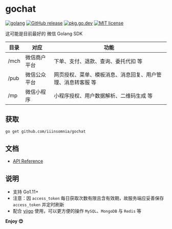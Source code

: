 # gochat

[![golang](https://img.shields.io/badge/Language-Go-green.svg?style=flat)](https://golang.org)
[![GitHub release](https://img.shields.io/github/release/iiinsomnia/gochat.svg)](https://github.com/iiinsomnia/gochat/releases/latest)
[![pkg.go.dev](https://img.shields.io/badge/dev-reference-007d9c?logo=go&logoColor=white&style=flat)](https://godoc.org/github.com/iiinsomnia/gochat)
[![MIT license](http://img.shields.io/badge/license-MIT-brightgreen.svg)](http://opensource.org/licenses/MIT)

这可能是目前最好的 微信  Golang SDK

| 目录 | 对应         | 功能                                               |
| ---- | ------------ | -------------------------------------------------- |
| /mch | 微信商户平台 | 下单、支付、退款、查询、委托代扣 等 |
| /pub | 微信公众平台 | 网页授权、菜单、模板消息、消息回复、用户管理、消息转客服 等 |
| /mp  | 微信小程序   | 小程序授权、用户数据解析、二维码生成 等 |

## 获取

```sh
go get github.com/iiinsomnia/gochat
```

## 文档

- [API Reference](https://pkg.go.dev/github.com/iiinsomnia/gochat)

## 说明

- 支持 Go1.11+
- 注意：因 `access_token` 每日获取次数有限且含有效期，故服务端应妥善保存 `access_token` 并定时刷新
- 配合 [yiigo](https://github.com/iiinsomnia/yiigo) 使用，可以更方便的操作 `MySQL`、`MongoDB` 与 `Redis` 等

**Enjoy 😊**

